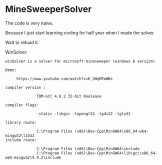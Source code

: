 # MineSweeperSolver

The code is very naive.

Because I just start learning coding for half year when I made the solver.

Wait to rebuid it.

WinSolver:

    winSolver is a solver for microsoft minesweeper (windows 8 version)

    Demo:

         https://www.youtube.com/watch?v=K_UHqMTmWNs

    compiler version :

                  TDM-GCC 4.9.2 32-bit Realease

    compiler flags:

                  -static -libgcc -lopengl32 -lgdi32 -lglu32

    library route:

                  C:\Program Files (x86)\Dev-Cpp\MinGW64\x86_64-w64-mingw32\lib32
    include route:

                  C:\Program Files (x86)\Dev-Cpp\MinGW64\include
                  C:\Program Files (x86)\Dev-Cpp\MinGW64\lib\gcc\x86_64-w64-mingw32\4.9.2\include

